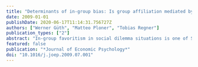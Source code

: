 ```yaml
---
title: "Determinants of in-group bias: Is group affiliation mediated by guilt-aversion?"
date: 2009-01-01
publishDate: 2020-06-17T11:14:31.756727Z
authors: ["Werner Güth", "Matteo Ploner", "Tobias Regner"]
publication_types: ["2"]
abstract: "In-group favoritism in social dilemma situations is one of Social Identity Theory’s main findings. We investigate what causes the in-group bias: is it merely due to group affiliation or, alternatively, is guilt-aversion moderating the strength of in-group favoring? We induce group membership in a minimal group setting, observe in-/out-group transfers and elicit corresponding beliefs. According to our experimental data group affiliation affects beliefs and explains a substantial part of the bias. Evidence for guilt-aversion is found only when beliefs are elicited before actions."
featured: false
publication: "*Journal of Economic Psychology*"
doi: "10.1016/j.joep.2009.07.001"
---
```


